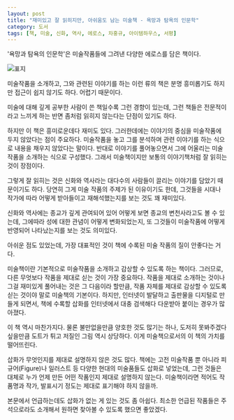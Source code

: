 ```yaml
---
layout: post
title: "재미있고 잘 읽히지만, 아쉬움도 남는 미술책 - 욕망과 탐욕의 인문학"
category: 도서
tags: [책, 미술, 신화, 역사, 에로스, 차홍규, 아이템하우스, 서평]
---
```


'욕망과 탐욕의 인문학'은
미술작품들에 그려낸 다양한 에로스를 담은 책이다.

![표지](https://lh3.googleusercontent.com/wnkB1o8W8yDlCLutHxZzrNGEvGqz_Vcc1ESc1WQ3egyIxhpN4tNr-0-LFGqLa5RjPgj8qVfpIbQmug=s480)

미술작품을 소개하고,
그와 관련된 이야기를 하는 이런 류의 책은
분명 흥미롭기도 하지만
접근이 쉽지 않기도 하다.
어렵기 때문이다.

미술에 대해 깊게 공부한 사람이 쓴 책일수록 그런 경향이 있는데,
그런 책들은 전문적이라고 느끼게 하는 반면
좀처럼 읽히지 않는다는 단점이 있기도 하다.

하지만 이 책은 흥미로운데다 재미도 있다.
그러한데에는 이야기의 중심을 미술작품에 두지 않았다는 점이 주요하다.
미술작품을 놓고 그를 분석하며 관련 이야기를 하는 식으로 내용을 채우지 않았다는 말이다.
반대로 이야기를 풀어놓으면서 그에 어울리는 미술작품을 소개하는 식으로 구성했다.
그래서 미술책이지만 보통의 이야기책처럼 잘 읽히는 것이 장점이다.

그렇게 잘 읽히는 것은 신화와 역사라는 대다수의 사람들이 끌리는 이야기를 담았기 때문이기도 하다.
당연히 그게 미술 작품의 주제가 된 이유이기도 한데,
그것들을 시대나 작가에 따라 어떻게 받아들이고 재해석했는지를 보는 것도 꽤 재미있다.

신화와 역사에는 종교가 깊게 관여되어 있어
어떻게 보면 종교의 변천사라고도 볼 수 있는데,
그에따라 성에 대한 관념이 어떻게 변화되었는지,
또 그것들이 미술작품에 어떻게 반영되어 나타났는지를 보는 것도 의미있다.

아쉬운 점도 있었는데,
가장 대표적인 것이 책에 수록된 미술 작품의 질이 안좋다는 거다.

미술책이란 기본적으로 미술작품을 소개하고 감상할 수 있도록 하는 책이다.
그러므로, 다른 무엇보다 작품을 제대로 싣는 것이 가장 중요하다.
작품을 제대로 소개하는 것이나 그걸 재미있게 풀어내는 것은 그 다음이라 할만큼,
작품 자체를 제대로 감상할 수 있도록 싣는 것이야 말로 미술책의 기본이다.
하지만, 인터넷이 발달하고 출판물을 디지털로 만들게 되면서,
책에 수록할 삽화를 인터넷에서 대충 검색해다 다운받아 붙이는 경우가 많아졌다.

이 책 역시 마찬가지다.
물론 불만없을만큼 양호한 것도 많기는 하나,
도저히 못봐주겠다 싶을만큼 도트가 튀고 저질인 그림 역시 상당하다.
이게 미술책으로서의 이 책의 가치를 떨어뜨린다.

삽화가 무엇인지를 제대로 설명하지 않은 것도 많다.
책에는 고전 미술작품 뿐 아니라
피규어(Figure)나 일러스트 등 다양한 현대의 미술품들도 삽화로 넣었는데,
그런 것들은 대체로 누가 언제 만든 어떤 작품인지 제대로 설명하지 않는다.
미술책이라면 적어도 작품명과 작가, 발표시기 정도는 제대로 표기해야 하지 않을까.

본문에서 언급하는데도 삽화가 없는 게 있는 것도 좀 아쉽다.
최소한 언급된 작품들은 주석으로라도 소개해서 원하면 찾아볼 수 있도록 했으면 좋았겠다.
